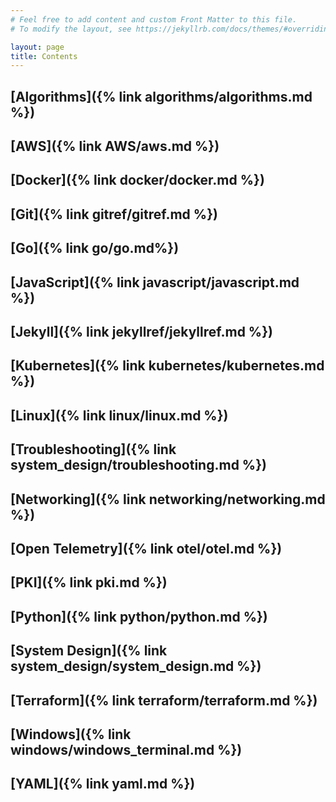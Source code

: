 ```yaml
---
# Feel free to add content and custom Front Matter to this file.
# To modify the layout, see https://jekyllrb.com/docs/themes/#overriding-theme-defaults

layout: page
title: Contents
---
```


[comment]: <> (TODO: Fix metadata around the site and see if you can update the styling to have a breadcrumb at the top.)
[comment]: <> (TODO: Move Javascript to programming languages catagory that fans out when you write your python reference)

## [Algorithms]({% link algorithms/algorithms.md %})
## [AWS]({% link AWS/aws.md %})
## [Docker]({% link docker/docker.md %})
## [Git]({% link gitref/gitref.md %})
## [Go]({% link go/go.md%})
## [JavaScript]({% link javascript/javascript.md %})
## [Jekyll]({% link jekyllref/jekyllref.md %})
## [Kubernetes]({% link kubernetes/kubernetes.md %})
## [Linux]({% link linux/linux.md %})
## [Troubleshooting]({% link system_design/troubleshooting.md %})
## [Networking]({% link networking/networking.md %})
## [Open Telemetry]({% link otel/otel.md %})
## [PKI]({% link pki.md %})
## [Python]({% link python/python.md %})
## [System Design]({% link system_design/system_design.md %})
## [Terraform]({% link terraform/terraform.md %})
## [Windows]({% link windows/windows_terminal.md %})
## [YAML]({% link yaml.md %})

